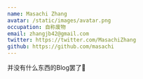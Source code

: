 ```yaml
---
name: Masachi Zhang
avatar: /static/images/avatar.png
occupation: 自称废物
email: zhangjb42@gmail.com
twitter: https://twitter.com/MasachiZhang
github: https://github.com/masachi
---
```


并没有什么东西的Blog罢了🐶
